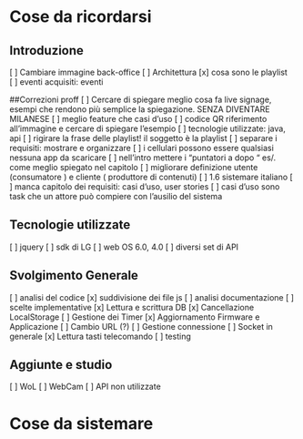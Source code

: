 # Cose da ricordarsi

## Introduzione
[ ] Cambiare immagine back-office
[ ] Architettura
    [x] cosa sono le playlist   
[ ] eventi acquisiti: eventi 

##Correzioni proff
[ ] Cercare di spiegare meglio cosa fa live signage, esempi che rendono più semplice la spiegazione. SENZA DIVENTARE MILANESE
[ ] meglio feature che casi d’uso 
[ ] codice QR riferimento all’immagine e cercare di spiegare l’esempio
[ ] tecnologie utilizzate: java, api 
[ ] rigirare la frase delle playlist! il soggetto è la playlist
	[ ] separare i requisiti: mostrare e organizzare
[ ] i cellulari possono essere qualsiasi nessuna app da scaricare
[ ] nell’intro mettere i “puntatori a dopo “ es/. come meglio spiegato nel capitolo 
[ ] migliorare definizione utente (consumatore ) e cliente ( produttore di contenuti) 
[ ] 1.6 sistemare italiano
[ ] manca capitolo dei requisiti: casi d’uso, user stories
	[ ] casi d’uso sono task che un attore può compiere con l’ausilio del sistema
## Tecnologie utilizzate
[ ] jquery 
[ ] sdk di LG
[ ] web OS 6.0, 4.0
[ ] diversi set di API

## Svolgimento Generale
[ ] analisi del codice
    [x] suddivisione dei file js
[ ] analisi documentazione
[ ] scelte implementative
    [x] Lettura e scrittura DB
    [x] Cancellazione LocalStorage
    [ ] Gestione dei Timer
    [x] Aggiornamento Firmware e Applicazione
    [ ] Cambio URL (?)
    [ ] Gestione connessione
        [ ] Socket in generale
    [x] Lettura tasti telecomando
[ ] testing

## Aggiunte e studio
 [ ] WoL
 [ ] WebCam
 [ ] API non utilizzate

# Cose da sistemare
